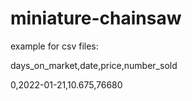 # miniature-chainsaw

example for csv files:

days_on_market,date,price,number_sold

0,2022-01-21,10.675,76680
